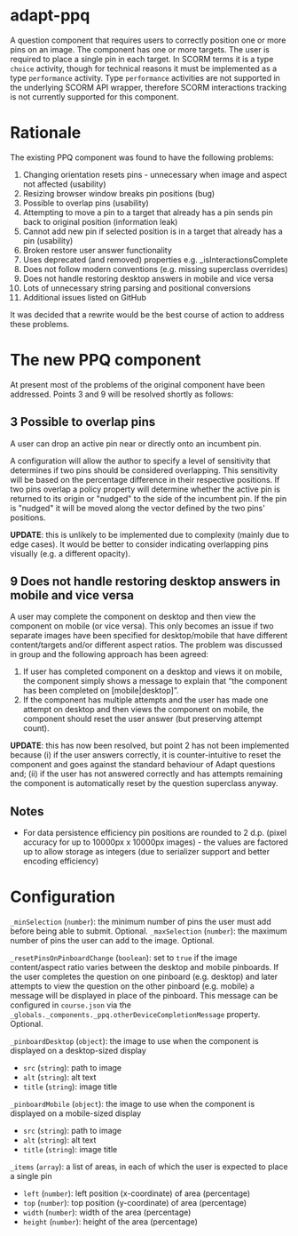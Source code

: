 # adapt-ppq

A question component that requires users to correctly position one or more pins on an image. The component has one or more targets. The user is required to place a single pin in each target. In SCORM terms it is a type `choice` activity, though for technical reasons it must be implemented as a type `performance` activity. Type `performance` activities are not supported in the underlying SCORM API wrapper, therefore SCORM interactions tracking is not currently supported for this component.

# Rationale

The existing PPQ component was found to have the following problems:

1. Changing orientation resets pins - unnecessary when image and aspect not affected (usability)
2. Resizing browser window breaks pin positions (bug)
3. Possible to overlap pins (usability)
4. Attempting to move a pin to a target that already has a pin sends pin back to original position (information leak)
5. Cannot add new pin if selected position is in a target that already has a pin (usability)
6. Broken restore user answer functionality
7. Uses deprecated (and removed) properties e.g. _isInteractionsComplete
8. Does not follow modern conventions (e.g. missing superclass overrides)
9. Does not handle restoring desktop answers in mobile and vice versa
10. Lots of unnecessary string parsing and positional conversions
11. Additional issues listed on GitHub

It was decided that a rewrite would be the best course of action to address these problems.

# The new PPQ component

At present most of the problems of the original component have been addressed. Points 3 and 9 will be resolved shortly as follows:

## 3 Possible to overlap pins

A user can drop an active pin near or directly onto an incumbent pin.

A configuration will allow the author to specify a level of sensitivity that determines if two pins should be considered overlapping. This sensitivity will be based on the percentage difference in their respective positions. If two pins overlap a policy property will determine whether the active pin is returned to its origin or "nudged" to the side of the incumbent pin. If the pin is "nudged" it will be moved along the vector defined by the two pins' positions.

**UPDATE**: this is unlikely to be implemented due to complexity (mainly due to edge cases). It would be better to consider indicating overlapping pins visually (e.g. a different opacity).

## 9 Does not handle restoring desktop answers in mobile and vice versa

A user may complete the component on desktop and then view the component on mobile (or vice versa). This only becomes an issue if two separate images have been specified for desktop/mobile that have different content/targets and/or different aspect ratios. The problem was discussed in group and the following approach has been agreed:

1. If user has completed component on a desktop and views it on mobile, the component simply shows a message to explain that “the component has been completed on [mobile|desktop]”.
2. If the component has multiple attempts and the user has made one attempt on desktop and then views the component on mobile, the component should reset the user answer (but preserving attempt count).

**UPDATE**: this has now been resolved, but point 2 has not been implemented because (i) if the user answers correctly, it is counter-intuitive to reset the component and goes against the standard behaviour of Adapt questions and; (ii) if the user has not answered correctly and has attempts remaining the component is automatically reset by the question superclass anyway.

## Notes

- For data persistence efficiency pin positions are rounded to 2 d.p. (pixel accuracy for up to 10000px x 10000px images) - the values are factored up to allow storage as integers (due to serializer support and better encoding efficiency)

# Configuration

`_minSelection` (`number`): the minimum number of pins the user must add before being able to submit. Optional.
`_maxSelection` (`number`): the maximum number of pins the user can add to the image. Optional.

`_resetPinsOnPinboardChange` (`boolean`): set to `true` if the image content/aspect ratio varies between the desktop and mobile pinboards. If the user completes the question on one pinboard (e.g. desktop) and later attempts to view the question on the other pinboard (e.g. mobile) a message will be displayed in place of the pinboard. This message can be configured in `course.json` via the `_globals._components._ppq.otherDeviceCompletionMessage` property. Optional.

`_pinboardDesktop` (`object`): the image to use when the component is displayed on a desktop-sized display
- `src` (`string`): path to image
- `alt` (`string`): alt text
- `title` (`string`): image title

`_pinboardMobile` (`object`): the image to use when the component is displayed on a mobile-sized display
- `src` (`string`): path to image
- `alt` (`string`): alt text
- `title` (`string`): image title

`_items` (`array`): a list of areas, in each of which the user is expected to place a single pin
- `left` (`number`): left position (x-coordinate) of area (percentage)
- `top` (`number`): top position (y-coordinate) of area (percentage)
- `width` (`number`): width of the area (percentage)
- `height` (`number`): height of the area (percentage)
